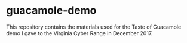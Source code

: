guacamole-demo
==============

This repository contains the materials used for the Taste of Guacamole
demo I gave to the Virginia Cyber Range in December 2017.
